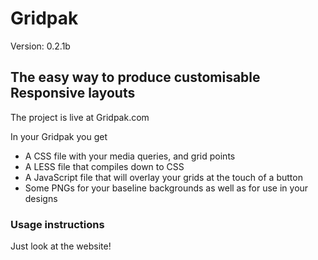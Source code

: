# Gridpak

Version: 0.2.1b

## The easy way to produce customisable Responsive layouts

The project is live at Gridpak.com

In your Gridpak you get

* A CSS file with your media queries, and grid points
* A LESS file that compiles down to CSS
* A JavaScript file that will overlay your grids at the touch of a
  button
* Some PNGs for your baseline backgrounds as well as for use in your
  designs

### Usage instructions

Just look at the website!
